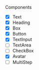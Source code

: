 Components

- [X] Text
- [X] Heading
- [X] Box
- [X] Button
- [X] TextInput
- [ ] TextArea
- [ ] CheckBox
- [X] Avatar
- [ ] MultiStep